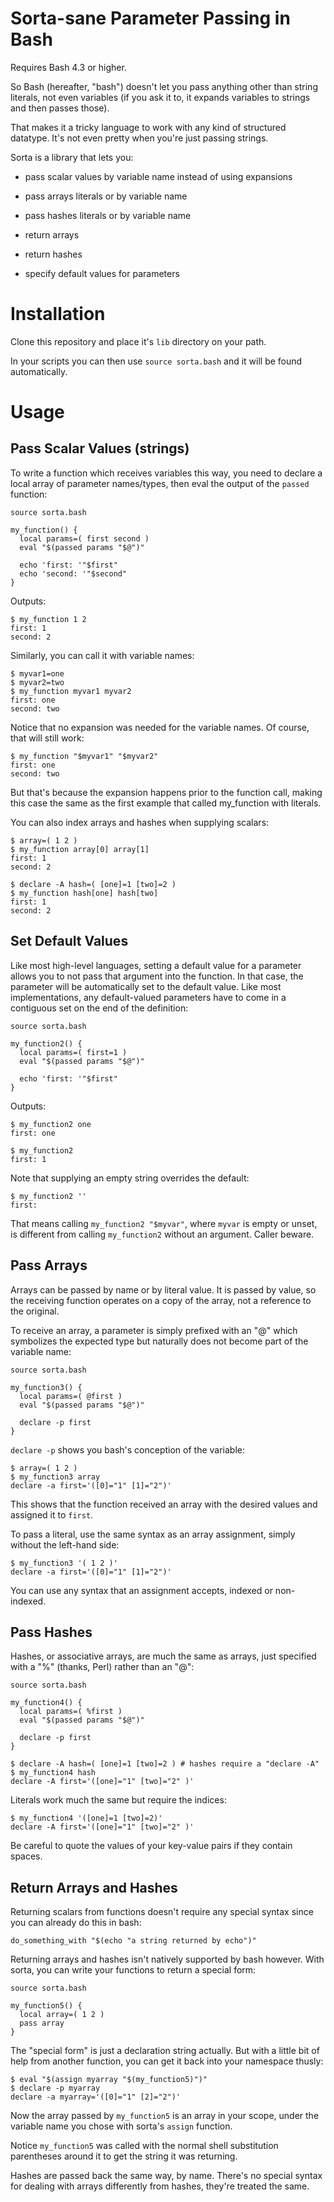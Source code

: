 Sorta-sane Parameter Passing in Bash
====================================

Requires Bash 4.3 or higher.

So Bash (hereafter, "bash") doesn't let you pass anything other than
string literals, not even variables (if you ask it to, it expands
variables to strings and then passes those).

That makes it a tricky language to work with any kind of structured
datatype. It's not even pretty when you're just passing strings.

Sorta is a library that lets you:

-   pass scalar values by variable name instead of using expansions

-   pass arrays literals or by variable name

-   pass hashes literals or by variable name

-   return arrays

-   return hashes

-   specify default values for parameters

Installation
============

Clone this repository and place it's `lib` directory on your path.

In your scripts you can then use `source sorta.bash` and it will be
found automatically.

Usage
=====

Pass Scalar Values (strings)
----------------------------

To write a function which receives variables this way, you need to
declare a local array of parameter names/types, then eval the output of
the `passed` function:

    source sorta.bash

    my_function() {
      local params=( first second )
      eval "$(passed params "$@")"

      echo 'first: '"$first"
      echo 'second: '"$second"
    }

Outputs:

    $ my_function 1 2
    first: 1
    second: 2

Similarly, you can call it with variable names:

    $ myvar1=one
    $ myvar2=two
    $ my_function myvar1 myvar2
    first: one
    second: two

Notice that no expansion was needed for the variable names. Of course,
that will still work:

    $ my_function "$myvar1" "$myvar2"
    first: one
    second: two

But that's because the expansion happens prior to the function call,
making this case the same as the first example that called my\_function
with literals.

You can also index arrays and hashes when supplying scalars:

    $ array=( 1 2 )
    $ my_function array[0] array[1]
    first: 1
    second: 2

    $ declare -A hash=( [one]=1 [two]=2 )
    $ my_function hash[one] hash[two]
    first: 1
    second: 2

Set Default Values
------------------

Like most high-level languages, setting a default value for a parameter
allows you to not pass that argument into the function. In that case,
the parameter will be automatically set to the default value.  Like most
implementations, any default-valued parameters have to come in a
contiguous set on the end of the definition:

    source sorta.bash

    my_function2() {
      local params=( first=1 )
      eval "$(passed params "$@")"

      echo 'first: '"$first"
    }

Outputs:

    $ my_function2 one
    first: one

    $ my_function2
    first: 1

Note that supplying an empty string overrides the default:

    $ my_function2 ''
    first:

That means calling `my_function2 "$myvar"`, where
`myvar` is empty or unset, is different from calling `my_function2`
without an argument.  Caller beware.

Pass Arrays
-----------

Arrays can be passed by name or by literal value. It is passed by value,
so the receiving function operates on a copy of the array, not a
reference to the original.

To receive an array, a parameter is simply prefixed with an "@" which
symbolizes the expected type but naturally does not become part of the
variable name:

    source sorta.bash

    my_function3() {
      local params=( @first )
      eval "$(passed params "$@")"

      declare -p first
    }

`declare -p` shows you bash's conception of the variable:

    $ array=( 1 2 )
    $ my_function3 array
    declare -a first='([0]="1" [1]="2")'

This shows that the function received an array with the desired values
and assigned it to `first`.

To pass a literal, use the same syntax as an array assignment, simply
without the left-hand side:

    $ my_function3 '( 1 2 )'
    declare -a first='([0]="1" [1]="2")'

You can use any syntax that an assignment accepts, indexed or
non-indexed.

Pass Hashes
-----------

Hashes, or associative arrays, are much the same as arrays, just
specified with a "%" (thanks, Perl) rather than an "@":

    source sorta.bash

    my_function4() {
      local params=( %first )
      eval "$(passed params "$@")"

      declare -p first
    }

    $ declare -A hash=( [one]=1 [two]=2 ) # hashes require a "declare -A"
    $ my_function4 hash
    declare -A first='([one]="1" [two]="2" )'

Literals work much the same but require the indices:

    $ my_function4 '([one]=1 [two]=2)'
    declare -A first='([one]="1" [two]="2" )'

Be careful to quote the values of your key-value pairs if they contain
spaces.

Return Arrays and Hashes
------------------------

Returning scalars from functions doesn't require any special syntax
since you can already do this in bash:

    do_something_with "$(echo "a string returned by echo")"

Returning arrays and hashes isn't natively supported by bash however.
With sorta, you can write your functions to return a special form:

    source sorta.bash

    my_function5() {
      local array=( 1 2 )
      pass array
    }

The "special form" is just a declaration string actually. But with a
little bit of help from another function, you can get it back into your
namespace thusly:

    $ eval "$(assign myarray "$(my_function5)")"
    $ declare -p myarray
    declare -a myarray='([0]="1" [2]="2")'

Now the array passed by `my_function5` is an array in your scope, under
the variable name you chose with sorta's `assign` function.

Notice `my_function5` was called with the normal shell substitution
parentheses around it to get the string it was returning.

Hashes are passed back the same way, by name. There's no special syntax
for dealing with arrays differently from hashes, they're treated the
same.
